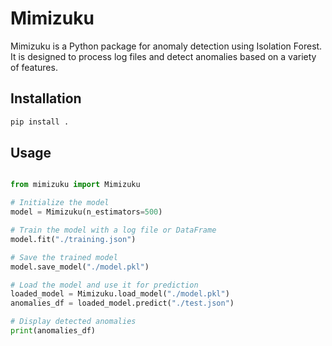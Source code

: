 # Mimizuku

Mimizuku is a Python package for anomaly detection using Isolation Forest. It is designed to process log files and detect anomalies based on a variety of features.

## Installation

```bash
pip install .
```

## Usage

```python

from mimizuku import Mimizuku

# Initialize the model
model = Mimizuku(n_estimators=500)

# Train the model with a log file or DataFrame
model.fit("./training.json")

# Save the trained model
model.save_model("./model.pkl")

# Load the model and use it for prediction
loaded_model = Mimizuku.load_model("./model.pkl")
anomalies_df = loaded_model.predict("./test.json")

# Display detected anomalies
print(anomalies_df)
```
